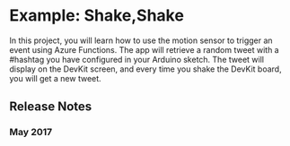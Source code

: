 # Example: Shake,Shake

In this project, you will learn how to use the motion sensor to trigger an event using Azure Functions. The app will retrieve a random tweet with a #hashtag you have configured in your Arduino sketch. The tweet will display on the DevKit screen, and every time you shake the DevKit board, you will get a new tweet.

## Release Notes

### May 2017